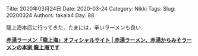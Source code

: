 ﻿Title: 2020年03月24日
Date: 2020-03-24
Category: Nikki
Tags: 
Slug: 20200324
Authors: takala4
Day: 88



龍上海本店に行ってきた．たまには，辛いラーメンも良い．


**[赤湯ラーメン「龍上海」オフィシャルサイト | 赤湯ラーメン、赤湯からみそラーメンの本家 龍上海です](https://ryushanhai.com/)**


